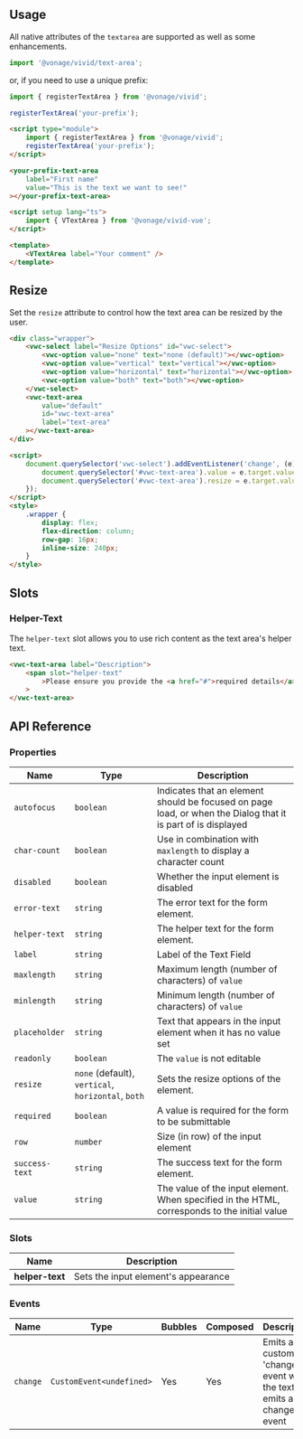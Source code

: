 ## Usage

All native attributes of the `textarea` are supported as well as some enhancements.

<vwc-tabs>
<vwc-tab label="Web component"></vwc-tab>
<vwc-tab-panel>

```js
import '@vonage/vivid/text-area';
```

or, if you need to use a unique prefix:

```js
import { registerTextArea } from '@vonage/vivid';

registerTextArea('your-prefix');
```

```html preview
<script type="module">
	import { registerTextArea } from '@vonage/vivid';
	registerTextArea('your-prefix');
</script>

<your-prefix-text-area
	label="First name"
	value="This is the text we want to see!"
></your-prefix-text-area>
```

</vwc-tab-panel>
<vwc-tab label="Vue"></vwc-tab>
<vwc-tab-panel>

```html
<script setup lang="ts">
	import { VTextArea } from '@vonage/vivid-vue';
</script>

<template>
	<VTextArea label="Your comment" />
</template>
```

</vwc-tab-panel>
</vwc-tabs>

## Resize

Set the `resize` attribute to control how the text area can be resized by the user.

```html preview 300px
<div class="wrapper">
	<vwc-select label="Resize Options" id="vwc-select">
		<vwc-option value="none" text="none (default)"></vwc-option>
		<vwc-option value="vertical" text="vertical"></vwc-option>
		<vwc-option value="horizontal" text="horizontal"></vwc-option>
		<vwc-option value="both" text="both"></vwc-option>
	</vwc-select>
	<vwc-text-area
		value="default"
		id="vwc-text-area"
		label="text-area"
	></vwc-text-area>
</div>

<script>
	document.querySelector('vwc-select').addEventListener('change', (e) => {
		document.querySelector('#vwc-text-area').value = e.target.value;
		document.querySelector('#vwc-text-area').resize = e.target.value;
	});
</script>
<style>
	.wrapper {
		display: flex;
		flex-direction: column;
		row-gap: 16px;
		inline-size: 240px;
	}
</style>
```

## Slots

### Helper-Text

The `helper-text` slot allows you to use rich content as the text area's helper text.

```html preview
<vwc-text-area label="Description">
	<span slot="helper-text"
		>Please ensure you provide the <a href="#">required details</a>.</span
	>
</vwc-text-area>
```

## API Reference

### Properties

<div class="table-wrapper">

| Name           | Type                                               | Description                                                                                                  |
| -------------- | -------------------------------------------------- | ------------------------------------------------------------------------------------------------------------ |
| `autofocus`    | `boolean`                                          | Indicates that an element should be focused on page load, or when the Dialog that it is part of is displayed |
| `char-count`   | `boolean`                                          | Use in combination with `maxlength` to display a character count                                             |
| `disabled`     | `boolean`                                          | Whether the input element is disabled                                                                        |
| `error-text`   | `string`                                           | The error text for the form element.                                                                         |
| `helper-text`  | `string`                                           | The helper text for the form element.                                                                        |
| `label`        | `string`                                           | Label of the Text Field                                                                                      |
| `maxlength`    | `string`                                           | Maximum length (number of characters) of `value`                                                             |
| `minlength`    | `string`                                           | Minimum length (number of characters) of `value`                                                             |
| `placeholder`  | `string`                                           | Text that appears in the input element when it has no value set                                              |
| `readonly`     | `boolean`                                          | The `value` is not editable                                                                                  |
| `resize`       | `none` (default), `vertical`, `horizontal`, `both` | Sets the resize options of the element.                                                                      |
| `required`     | `boolean`                                          | A value is required for the form to be submittable                                                           |
| `row`          | `number`                                           | Size (in row) of the input element                                                                           |
| `success-text` | `string`                                           | The success text for the form element.                                                                       |
| `value`        | `string`                                           | The value of the input element. When specified in the HTML, corresponds to the initial value                 |

</div>

### Slots

<div class="table-wrapper">

| Name            | Description                         |
| --------------- | ----------------------------------- |
| **helper-text** | Sets the input element's appearance |

</div>

### Events

<div class="table-wrapper">

| Name     | Type                     | Bubbles | Composed | Description                                                          |
| -------- | ------------------------ | ------- | -------- | -------------------------------------------------------------------- |
| `change` | `CustomEvent<undefined>` | Yes     | Yes      | Emits a custom 'change' event when the textarea emits a change event |

</div>
